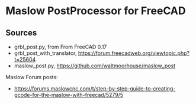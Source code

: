 # Maslow PostProcessor for FreeCAD

## Sources

* grbl_post.py, from From FreeCAD 0.17
* grbl_post_with_translator, https://forum.freecadweb.org/viewtopic.php?t=25604
* maslow_post.py, https://github.com/waltmoorhouse/maslow_post

Maslow Forum posts:

* https://forums.maslowcnc.com/t/step-by-step-guide-to-creating-gcode-for-the-maslow-with-freecad/5279/5
 